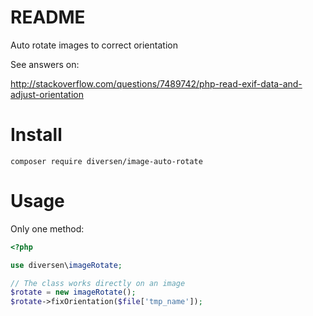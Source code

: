 # README

Auto rotate images to correct orientation

See answers on: 

http://stackoverflow.com/questions/7489742/php-read-exif-data-and-adjust-orientation

# Install

    composer require diversen/image-auto-rotate

# Usage

Only one method: 

~~~php
<?php

use diversen\imageRotate;

// The class works directly on an image
$rotate = new imageRotate();
$rotate->fixOrientation($file['tmp_name']);
~~~

